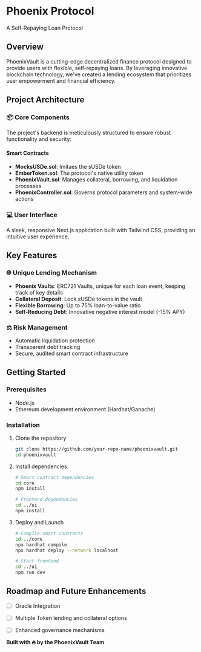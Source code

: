 # Phoenix Protocol

A Self-Repaying Loan Protocol

## Overview

PhoenixVault is a cutting-edge decentralized finance protocol designed to provide users with flexible, self-repaying loans. By leveraging innovative blockchain technology, we've created a lending ecosystem that prioritizes user empowerment and financial efficiency.

## Project Architecture

### 📦 Core Components
The project's backend is meticulously structured to ensure robust functionality and security:

#### Smart Contracts
- **MocksUSDe.sol**: Imitaes the sUSDe token
- **EmberToken.sol**: The protocol's native utility token
- **PhoenixVault.sol**: Manages collateral, borrowing, and liquidation processes
- **PhoenixController.sol**: Governs protocol parameters and system-wide actions

### 💻 User Interface
A sleek, responsive Next.js application built with Tailwind CSS, providing an intuitive user experience.

## Key Features

### 🌐 Unique Lending Mechanism
- **Phoenix Vaults**: ERC721 Vaults, unique for each loan event, keeping track of key details
- **Collateral Deposit**: Lock sUSDe tokens in the vault
- **Flexible Borrowing**: Up to 75% loan-to-value ratio
- **Self-Reducing Debt**: Innovative negative interest model (-15% APY)

### ⚖️ Risk Management
- Automatic liquidation protection
- Transparent debt tracking
- Secure, audited smart contract infrastructure

## Getting Started

### Prerequisites
- Node.js
- Ethereum development environment (Hardhat/Ganache)

### Installation

1. Clone the repository
   ```bash
   git clone https://github.com/your-repo-name/phoenixvault.git
   cd phoenixvault
   ```

2. Install dependencies
   ```bash
   # Smart contract dependencies
   cd core
   npm install

   # Frontend dependencies
   cd ../ui
   npm install
   ```

3. Deploy and Launch
   ```bash
   # Compile smart contracts
   cd ../core
   npx hardhat compile
   npx hardhat deploy --network localhost

   # Start frontend
   cd ../ui
   npm run dev
   ```

## Roadmap and Future Enhancements

- [ ] Oracle Integration
- [ ] Multiple Token lending and collateral options
- [ ] Enhanced governance mechanisms



**Built with 🔥 by the PhoenixVault Team**